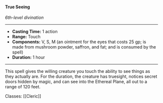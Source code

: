 #### True Seeing
*6th-level divination*
___
- **Casting Time:** 1 action
- **Range:** Touch
- **Components:** V, S, M (an ointment for the eyes that costs 25 gp; is made from mushroom powder, saffron, and fat; and is consumed by the spell)
- **Duration:** 1 hour
---
This spell gives the willing creature you touch the ability to see things as they actually are. For the duration, the creature has truesight, notices secret doors hidden by magic, and can see into the Ethereal Plane, all out to a range of 120 feet.

Classes: [[Cleric]]
